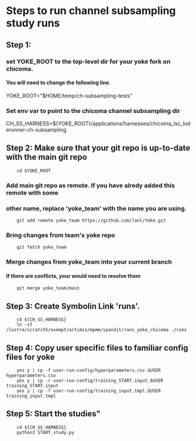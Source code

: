 # Steps to run channel subsampling study runs

## Step 1:
### set YOKE_ROOT to the top-level dir for your yoke fork on chicoma.
#### You will need to change the following line.
YOKE_ROOT="$HOME/temp/ch-subsampling-tests"


### Set env var to point to the chicoma channel subsampling dir
CH_SS_HARNESS=${YOKE_ROOT}/applications/harnesses/chicoma_lsc_loderunner-ch-subsampling

## Step 2: Make sure that your git repo is up-to-date with the main git repo
        cd $YOKE_ROOT

### Add main git repo as remote. If you have alredy added this remote with some
### other name, replace 'yoke_team' with the name you are using.
        git add remote yoke_team https://github.com/lanl/Yoke.git

### Bring changes from team's yoke repo
        git fetch yoke_team

### Merge changes from yoke_team into your current branch
#### If there are conflicts, your would need to resolve them
        git merge yoke_team/main

## Step 3: Create Symbolin Link 'runs'.

        cd ${CH_SS_HARNESS}
        ln -sf /lustre/scratch5/exempt/artimis/mpmm/spandit/runs_yoke_chicoma ./runs

## Step 4: Copy user specific files to familiar config files for yoke
        yes y | cp -f user-run-config/hyperparameters.csv.$USER  hyperparameters.csv
        yes y | cp -r user-run-config/training_START.input.$USER training_START.input
        yes y | cp -f user-run-config/training_input.tmpl.$USER  training_input.tmpl

## Step 5: Start the studies"
        cd ${CH_SS_HARNESS}
        python3 START_study.py



